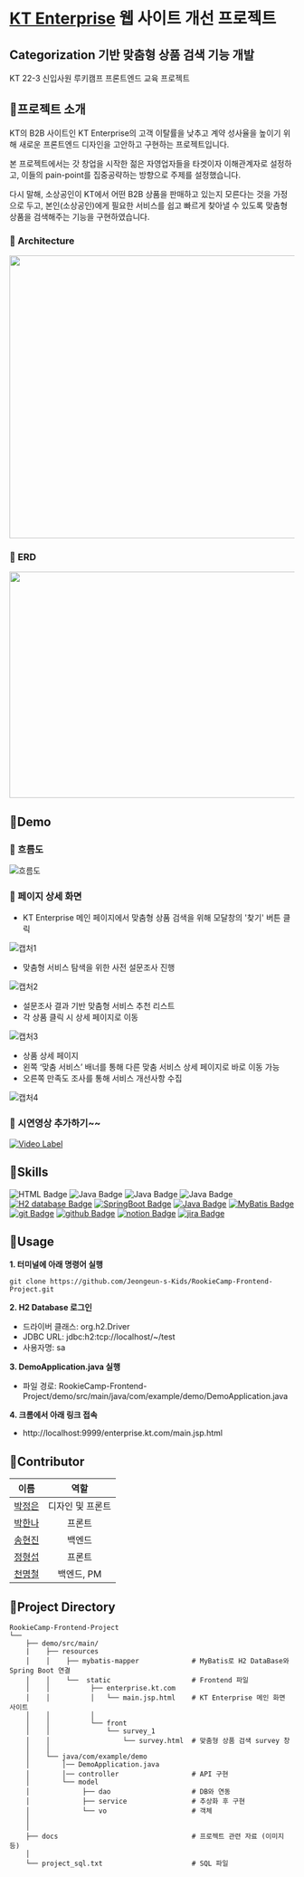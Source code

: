 # [KT Enterprise](https://enterprise.kt.com/main.jsp) 웹 사이트 개선 프로젝트
## Categorization 기반 맞춤형 상품 검색 기능 개발
KT 22-3 신입사원 루키캠프 프론트엔드 교육 프로젝트

## 🎈프로젝트 소개
KT의 B2B 사이트인 KT Enterprise의 고객 이탈률을 낮추고 계약 성사율을 높이기 위해 새로운 프론트엔드 디자인을 고안하고 구현하는 프로젝트입니다.

본 프로젝트에서는 갓 창업을 시작한 젊은 자영업자들을 타겟이자 이해관계자로 설정하고, 이들의 pain-point를 집중공략하는 방향으로 주제를 설정했습니다. 

다시 말해, 소상공인이 KT에서 어떤 B2B 상품을 판매하고 있는지 모른다는 것을 가정으로 두고, 본인(소상공인)에게 필요한 서비스를 쉽고 빠르게 찾아낼 수 있도록 맞춤형 상품을 검색해주는 기능을 구현하였습니다.<br>

### 🎨<b> Architecture </b>

<img src="https://user-images.githubusercontent.com/58249219/194001801-eec5b10b-13d8-4041-bf37-b32b9f80af24.PNG" width=600 height=500>

### 🎨<b> ERD </b>

<img src="https://user-images.githubusercontent.com/58249219/194004235-46790c4f-84e8-4173-b34f-ed39492910c5.png" width=700 height=400>

## 🎈Demo
### 🎨<b> 흐름도 </b>

![흐름도](https://user-images.githubusercontent.com/58249219/194000944-93a1882a-c511-4e8d-a0d3-bd629ffbf4f1.PNG)

### 🎨<b> 페이지 상세 화면 </b>
- KT Enterprise 메인 페이지에서 맞춤형 상품 검색을 위해 모달창의 '찾기' 버튼 클릭

![캡처1](https://user-images.githubusercontent.com/58249219/194000124-a007d940-92f4-4d92-b158-36639a67bc6b.PNG)

- 맞춤형 서비스 탐색을 위한 사전 설문조사 진행

![캡처2](https://user-images.githubusercontent.com/58249219/194000845-b8015e07-853d-4ac0-98db-0a749bde8db6.PNG)

- 설문조사 결과 기반 맞춤형 서비스 추천 리스트
- 각 상품 클릭 시 상세 페이지로 이동

![캡처3](https://user-images.githubusercontent.com/58249219/194000928-a192ac36-44ac-4444-bcb9-c43f6cc7ff54.PNG)

- 상품 상세 페이지 
- 왼쪽 ‘맞춤 서비스’ 배너를 통해 다른 맞춤 서비스 상세 페이지로 바로 이동 가능 
- 오른쪽 만족도 조사를 통해 서비스 개선사항 수집

![캡처4](https://user-images.githubusercontent.com/58249219/194000937-44e4e798-d469-4f19-a781-383b05270d37.PNG)


### 🎨<b> 시연영상 추가하기~~ </b>
[![Video Label](https://img.youtube.com/vi/GJyVJxZ5QE4/0.jpg)]([https://youtu.be/GJyVJxZ5QE4](https://www.youtube.com/watch?v=GJyVJxZ5QE4))

## 🎈Skills
![HTML Badge](https://img.shields.io/badge/HTML-E34F26?style=flat&logo=HTML5&logoColor=white)
![Java Badge](https://img.shields.io/badge/CSS-1572B6?style=flat&logo=CSS3&logoColor=white)
![Java Badge](https://img.shields.io/badge/JavaScript-F7DF1E?style=flat&logo=JavaScript&logoColor=black)
![Java Badge](https://img.shields.io/badge/jQuery-0769AD?style=flat&logo=jQuery&logoColor=white)
<br>
[![H2 database Badge](https://img.shields.io/badge/H2_database-4479A1?style=flat-square&logo=h2&logoColor=white)](https://h2.org/)
[![SpringBoot Badge](https://img.shields.io/badge/springboot-6DB33F?style=flat-square&logo=SpringBoot&logoColor=white)](https://www.SpringBoot.org/)
[![Java Badge](https://img.shields.io/badge/java-%23ED8B00?style=flat-square&logo=java&logoColor=white)](https://java.org/)
[![MyBatis Badge](https://img.shields.io/badge/MyBatis-%23FF0000?style=flat-square&logo=MyBatis&logoColor=white)](https://mybatis.org/)
<br>
[![git Badge](https://img.shields.io/badge/git-F05032?style=flat-square&logo=git&logoColor=white)](https://git.com/)
[![github Badge](https://img.shields.io/badge/github-181717?style=flat-square&logo=github&logoColor=white)](https://github.com/)
[![notion Badge](https://img.shields.io/badge/Notion-181717?style=flat-square&logo=Notion&logoColor=white)](https://www.notion.so/ko-kr)
[![jira Badge](https://img.shields.io/badge/Jira-%230A0FFF?style=flat-square&logo=Jira&logoColor=white)](https://www.atlassian.com)




## 🎈Usage
<b>1. 터미널에 아래 명령어 실행</b>
```
git clone https://github.com/Jeongeun-s-Kids/RookieCamp-Frontend-Project.git
```

<b>2. H2 Database 로그인 <br></b>
- 드라이버 클래스: org.h2.Driver
- JDBC URL: jdbc:h2:tcp://localhost/~/test
- 사용자명: sa

<b>3. DemoApplication.java 실행 </b> <br>
- 파일 경로: RookieCamp-Frontend-Project/demo/src/main/java/com/example/demo/DemoApplication.java

<b>4. 크롬에서 아래 링크 접속 <br></b>
- http://localhost:9999/enterprise.kt.com/main.jsp.html



## 🎈Contributor

|이름|역할|
|:-----:|:-----:|
|[박정은](https://github.com/PJungeun)|디자인 및 프론트
|[박한나](https://github.com/hanna56)|프론트
|[송현진](https://github.com/ssonghj)|백엔드
|[정형섭](https://github.com/bluesky0960)|프론트
|[천명철](https://github.com/cmc9595)|백엔드, PM


## 🎈Project Directory
```shell
RookieCamp-Frontend-Project
└──                                
    ├── demo/src/main/  
    |    ├── resources
    │    │    ├── mybatis-mapper             # MyBatis로 H2 DataBase와 Spring Boot 연결
    │    │    └──  static                    # Frontend 파일
    │    │          ├── enterprise.kt.com    
    │    │          │   └── main.jsp.html    # KT Enterprise 메인 화면 사이트
    │    │          │
    │    │          └── front
    │    │              └── survey_1
    │    │                  └── survey.html  # 맞춤형 상품 검색 survey 창
    │    │
    │    └── java/com/example/demo
    │        │── DemoApplication.java
    │        │── controller                  # API 구현
    │        └── model
    │             ├── dao                    # DB와 연동
    │             ├── service                # 추상화 후 구현
    │             └── vo                     # 객체
    │    
    │ 
    ├── docs                                 # 프로젝트 관련 자료 (이미지 등)
    │ 
    └── project_sql.txt                      # SQL 파일
      
```
